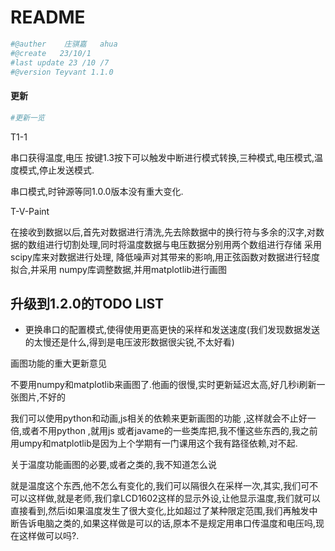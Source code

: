 # README

```python
#@auther    庄骐嘉   ahua
#@create   23/10/1
#last update 23 /10 /7
#@version Teyvant 1.1.0
```



#### 更新

```python
#更新一览
```

T1-1

串口获得温度,电压      按键1.3按下可以触发中断进行模式转换,三种模式,电压模式,温度模式,停止发送模式.

串口模式,时钟源等同1.0.0版本没有重大变化.

T-V-Paint

在接收到数据以后,首先对数据进行清洗,先去除数据中的换行符与多余的汉字,对数据的数组进行切割处理,同时将温度数据与电压数据分别用两个数组进行存储
采用 scipy库来对数据进行处理, 降低噪声对其带来的影响,用正弦函数对数据进行轻度拟合,并采用 numpy库调整数据,并用matplotlib进行画图







## 升级到1.2.0的TODO   LIST

- 更换串口的配置模式,使得使用更高更快的采样和发送速度(我们发现数据发送的太慢还是什么,得到是电压波形数据很尖锐,不太好看)


画图功能的重大更新意见

不要用numpy和matplotlib来画图了.他画的很慢,实时更新延迟太高,好几秒i刷新一张图片,不好的

我们可以使用python和动画,js相关的依赖来更新画图的功能 ,这样就会不止好一倍,或者不用python ,就用js 或者javame的一些类库把,我不懂这些东西的,我之前用umpy和matplotlib是因为上个学期有一门课用这个我有路径依赖,对不起.



关于温度功能画图的必要,或者之类的,我不知道怎么说

就是温度这个东西,他不怎么有变化的,我们可以隔很久在采样一次,其实,我们可不可以这样做,就是老师,我们拿LCD1602这样的显示外设,让他显示温度,我们就可以直接看到,然后i如果温度发生了很大变化,比如超过了某种限定范围,我们再触发中断告诉电脑之类的,如果这样做是可以的话,原本不是规定用串口传温度和电压吗,现在这样做可以吗?.






